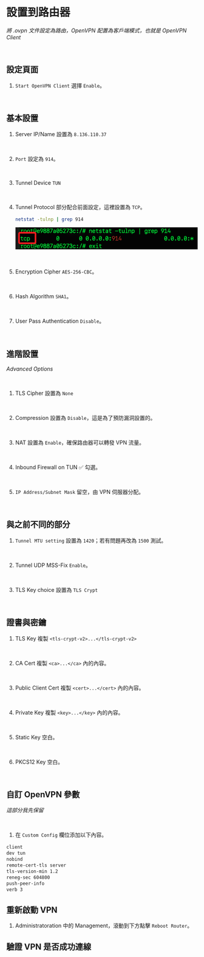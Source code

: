 # 設置到路由器

_將 .ovpn 文件設定為路由，OpenVPN 配置為客戶端模式，也就是 OpenVPN Client_

<br>

## 設定頁面

1. `Start OpenVPN Client` 選擇 `Enable`。

<br>

## 基本設置

1. Server IP/Name 設置為 `8.136.110.37` 

<br>

2. `Port` 設定為 `914`。

<br>

3. Tunnel Device `TUN` 

<br>

4. Tunnel Protocol 部分配合前面設定，這裡設置為 `TCP`。

    ```bash
    netstat -tulnp | grep 914
    ```

    ![](images/img_46.png)

<br>

5. Encryption Cipher  `AES-256-CBC`。

<br>

6. Hash Algorithm  `SHA1`。

<br>

7. User Pass Authentication  `Disable`。

<br>

## 進階設置

_Advanced Options_

<br>

1. TLS Cipher 設置為 `None` 

<br>

2. Compression 設置為 `Disable`，這是為了預防漏洞設置的。

<br>

3. NAT 設置為 `Enable`，確保路由器可以轉發 VPN 流量。

<br>

4. Inbound Firewall on TUN  ✅ 勾選。

<br>

5. `IP Address/Subnet Mask` 留空，由 VPN 伺服器分配。

<br>

## 與之前不同的部分

1. `Tunnel MTU setting` 設置為 `1420`；若有問題再改為 `1500` 測試。

<br>

2. Tunnel UDP MSS-Fix  `Enable`。

<br>

3. TLS Key choice 設置為 `TLS Crypt`

<br>

## 證書與密鑰

1. TLS Key 複製 `<tls-crypt-v2>...</tls-crypt-v2>`

<br>

2. CA Cert 複製 `<ca>...</ca>` 內的內容。

<br>

3. Public Client Cert 複製 `<cert>...</cert>` 內的內容。

<br>

4. Private Key 複製 `<key>...</key>` 內的內容。

<br>

5. Static Key 空白。

<br>

6. PKCS12 Key 空白。

<br>

## 自訂 OpenVPN 參數

_這部分我先保留_

<br>

1. 在 `Custom Config` 欄位添加以下內容。

```
client
dev tun
nobind
remote-cert-tls server
tls-version-min 1.2
reneg-sec 604800
push-peer-info
verb 3
```

## 重新啟動 VPN

1. Administratoration 中的 Management，滾動到下方點擊 `Reboot Router`。

## 驗證 VPN 是否成功連線


